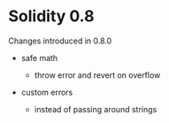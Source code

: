 # Solidity 0.8

Changes introduced in 0.8.0

- safe math
  - throw error and revert on overflow

- custom errors
  - instead of passing around strings
